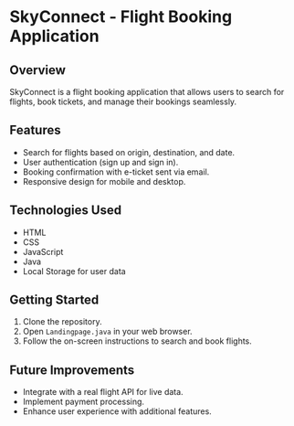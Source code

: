 # SkyConnect - Flight Booking Application

## Overview
SkyConnect is a flight booking application that allows users to search for flights, book tickets, and manage their bookings seamlessly.

## Features
- Search for flights based on origin, destination, and date.
- User authentication (sign up and sign in).
- Booking confirmation with e-ticket sent via email.
- Responsive design for mobile and desktop.

## Technologies Used
- HTML
- CSS
- JavaScript
- Java
- Local Storage for user data

## Getting Started
1. Clone the repository.
2. Open `Landingpage.java` in your web browser.
3. Follow the on-screen instructions to search and book flights.

## Future Improvements
- Integrate with a real flight API for live data.
- Implement payment processing.
- Enhance user experience with additional features.



